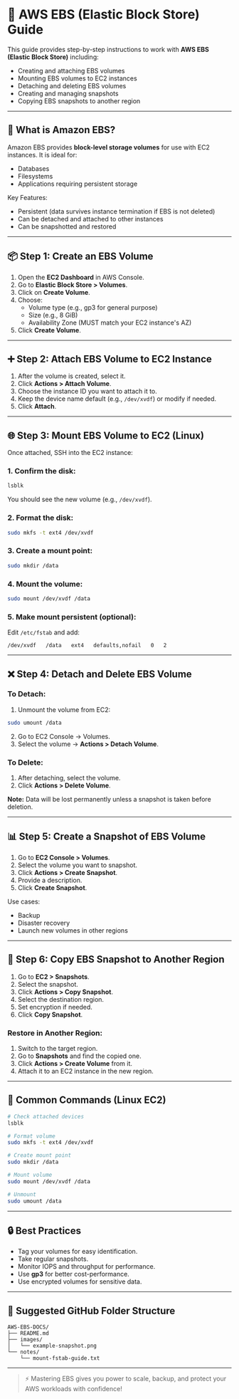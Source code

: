 # 📀 AWS EBS (Elastic Block Store) Guide

This guide provides step-by-step instructions to work with **AWS EBS (Elastic Block Store)** including:

- Creating and attaching EBS volumes
- Mounting EBS volumes to EC2 instances
- Detaching and deleting EBS volumes
- Creating and managing snapshots
- Copying EBS snapshots to another region

---

## 💼 What is Amazon EBS?

Amazon EBS provides **block-level storage volumes** for use with EC2 instances. It is ideal for:

- Databases
- Filesystems
- Applications requiring persistent storage

Key Features:

- Persistent (data survives instance termination if EBS is not deleted)
- Can be detached and attached to other instances
- Can be snapshotted and restored

---

## 📦 Step 1: Create an EBS Volume

1. Open the **EC2 Dashboard** in AWS Console.
2. Go to **Elastic Block Store > Volumes**.
3. Click on **Create Volume**.
4. Choose:
   - Volume type (e.g., gp3 for general purpose)
   - Size (e.g., 8 GiB)
   - Availability Zone (MUST match your EC2 instance's AZ)
5. Click **Create Volume**.

---

## ➕ Step 2: Attach EBS Volume to EC2 Instance

1. After the volume is created, select it.
2. Click **Actions > Attach Volume**.
3. Choose the instance ID you want to attach it to.
4. Keep the device name default (e.g., `/dev/xvdf`) or modify if needed.
5. Click **Attach**.

---

## 🌐 Step 3: Mount EBS Volume to EC2 (Linux)

Once attached, SSH into the EC2 instance:

### 1. Confirm the disk:

```bash
lsblk
```

You should see the new volume (e.g., `/dev/xvdf`).

### 2. Format the disk:

```bash
sudo mkfs -t ext4 /dev/xvdf
```

### 3. Create a mount point:

```bash
sudo mkdir /data
```

### 4. Mount the volume:

```bash
sudo mount /dev/xvdf /data
```

### 5. Make mount persistent (optional):

Edit `/etc/fstab` and add:

```
/dev/xvdf   /data   ext4   defaults,nofail   0   2
```

---

## ❌ Step 4: Detach and Delete EBS Volume

### To Detach:

1. Unmount the volume from EC2:

```bash
sudo umount /data
```

2. Go to EC2 Console → Volumes.
3. Select the volume → **Actions > Detach Volume**.

### To Delete:

1. After detaching, select the volume.
2. Click **Actions > Delete Volume**.

**Note:** Data will be lost permanently unless a snapshot is taken before deletion.

---

## 📊 Step 5: Create a Snapshot of EBS Volume

1. Go to **EC2 Console > Volumes**.
2. Select the volume you want to snapshot.
3. Click **Actions > Create Snapshot**.
4. Provide a description.
5. Click **Create Snapshot**.

Use cases:

- Backup
- Disaster recovery
- Launch new volumes in other regions

---

## 🔹 Step 6: Copy EBS Snapshot to Another Region

1. Go to **EC2 > Snapshots**.
2. Select the snapshot.
3. Click **Actions > Copy Snapshot**.
4. Select the destination region.
5. Set encryption if needed.
6. Click **Copy Snapshot**.

### Restore in Another Region:

1. Switch to the target region.
2. Go to **Snapshots** and find the copied one.
3. Click **Actions > Create Volume** from it.
4. Attach it to an EC2 instance in the new region.

---

## 🔧 Common Commands (Linux EC2)

```bash
# Check attached devices
lsblk

# Format volume
sudo mkfs -t ext4 /dev/xvdf

# Create mount point
sudo mkdir /data

# Mount volume
sudo mount /dev/xvdf /data

# Unmount
sudo umount /data
```

---

## 🔒 Best Practices

- Tag your volumes for easy identification.
- Take regular snapshots.
- Monitor IOPS and throughput for performance.
- Use **gp3** for better cost-performance.
- Use encrypted volumes for sensitive data.

---

## 📂 Suggested GitHub Folder Structure

```
AWS-EBS-DOCS/
├── README.md
├── images/
│   └── example-snapshot.png
└── notes/
    └── mount-fstab-guide.txt
```

---

> ⚡ Mastering EBS gives you power to scale, backup, and protect your AWS workloads with confidence!

